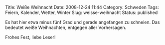 Title: Weiße Weihnacht
Date: 2008-12-24 11:44
Category: Schweden
Tags: Feiern, Kalender, Wetter, Winter
Slug: weisse-weihnacht
Status: published

Es hat hier etwa minus fünf Grad und gerade angefangen zu schneien. Das
bedeutet weiße Weihnachten, entgegen aller Vorhersagen.

Frohes Fest, liebe Leser!

